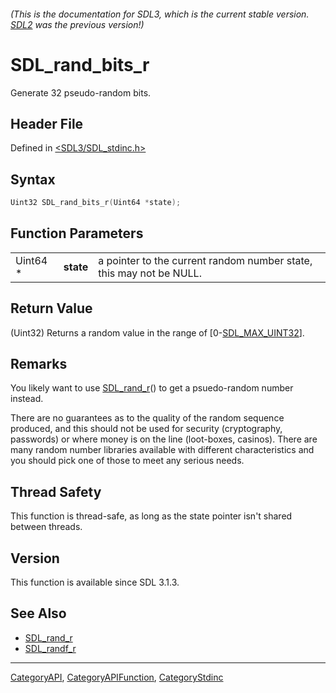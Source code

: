 ###### (This is the documentation for SDL3, which is the current stable version. [SDL2](https://wiki.libsdl.org/SDL2/) was the previous version!)
# SDL_rand_bits_r

Generate 32 pseudo-random bits.

## Header File

Defined in [<SDL3/SDL_stdinc.h>](https://github.com/libsdl-org/SDL/blob/main/include/SDL3/SDL_stdinc.h)

## Syntax

```c
Uint32 SDL_rand_bits_r(Uint64 *state);
```

## Function Parameters

|          |           |                                                                     |
| -------- | --------- | ------------------------------------------------------------------- |
| Uint64 * | **state** | a pointer to the current random number state, this may not be NULL. |

## Return Value

(Uint32) Returns a random value in the range of
[0-[SDL_MAX_UINT32](SDL_MAX_UINT32)].

## Remarks

You likely want to use [SDL_rand_r](SDL_rand_r)() to get a psuedo-random
number instead.

There are no guarantees as to the quality of the random sequence produced,
and this should not be used for security (cryptography, passwords) or where
money is on the line (loot-boxes, casinos). There are many random number
libraries available with different characteristics and you should pick one
of those to meet any serious needs.

## Thread Safety

This function is thread-safe, as long as the state pointer isn't shared
between threads.

## Version

This function is available since SDL 3.1.3.

## See Also

- [SDL_rand_r](SDL_rand_r)
- [SDL_randf_r](SDL_randf_r)

----
[CategoryAPI](CategoryAPI), [CategoryAPIFunction](CategoryAPIFunction), [CategoryStdinc](CategoryStdinc)


